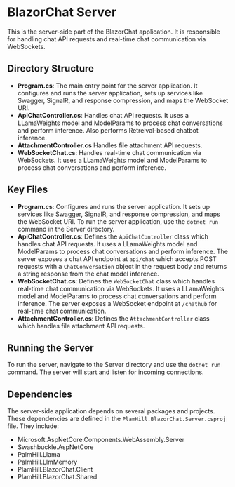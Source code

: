 # BlazorChat Server

This is the server-side part of the BlazorChat application. It is responsible for handling chat API requests and real-time chat communication via WebSockets.

## Directory Structure

- **Program.cs**: The main entry point for the server application. It configures and runs the server application, sets up services like Swagger, SignalR, and response compression, and maps the WebSocket URI.
- **ApiChatController.cs**: Handles chat API requests. It uses a LLamaWeights model and ModelParams to process chat conversations and perform inference. Also performs Retreival-based chatbot inference.
- **AttachmentController.cs** Handles file attachment API requests.
- **WebSocketChat.cs**: Handles real-time chat communication via WebSockets. It uses a LLamaWeights model and ModelParams to process chat conversations and perform inference.

## Key Files

- **Program.cs**: Configures and runs the server application. It sets up services like Swagger, SignalR, and response compression, and maps the WebSocket URI. To run the server application, use the `dotnet run` command in the Server directory.
- **ApiChatController.cs**: Defines the `ApiChatController` class which handles chat API requests. It uses a LLamaWeights model and ModelParams to process chat conversations and perform inference. The server exposes a chat API endpoint at `api/chat` which accepts POST requests with a `ChatConversation` object in the request body and returns a string response from the chat model inference.
- **WebSocketChat.cs**: Defines the `WebSocketChat` class which handles real-time chat communication via WebSockets. It uses a LLamaWeights model and ModelParams to process chat conversations and perform inference. The server exposes a WebSocket endpoint at `/chathub` for real-time chat communication.
- **AttachmentController.cs**: Defines the `AttachmentController` class which handles file attachment API requests.

## Running the Server

To run the server, navigate to the Server directory and use the `dotnet run` command. The server will start and listen for incoming connections.

## Dependencies

The server-side application depends on several packages and projects. These dependencies are defined in the `PlamHill.BlazorChat.Server.csproj` file. They include:

- Microsoft.AspNetCore.Components.WebAssembly.Server
- Swashbuckle.AspNetCore
- PalmHill.Llama
- PalmHill.LlmMemory
- PlamHill.BlazorChat.Client
- PlamHill.BlazorChat.Shared
